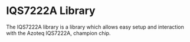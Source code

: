 # IQS7222A Library
The IQS7222A library is a library which allows easy setup and interaction with the Azoteq IQS7222A, champion chip.

